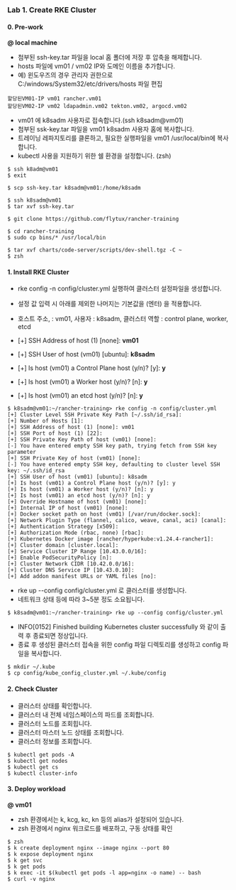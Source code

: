 ### Lab 1. Create RKE Cluster

#### 0. Pre-work

**@ local machine**
- 첨부된 ssh-key.tar 파일을 local 홈 폴더에 저장 후 압축을 해제합니다.
- hosts 파일에 vm01 / vm02 IP와 도메인 이름을 추가합니다.
- 예) 윈도우즈의 경우 관리자 권한으로 C:/windows/System32/etc/drivers/hosts 파일 편집

~~~
할당된VM01-IP vm01 rancher.vm01
할당된VM02-IP vm02 ldapadmin.vm02 tekton.vm02, argocd.vm02
~~~

- vm01 에 k8sadm 사용자로 접속합니다.(ssh k8sadm@vm01)
- 첨부된 ssk-key.tar 파일을 vm01 k8sadm 사용자 홈에 복사합니다.
- 트레이닝 레파지토리를 클론하고, 필요한 실행파일을 vm01 /usr/local/bin에 복사합니다.
- kubectl 사용을 지원하기 위한 쉘 환경을 설정합니다. (zsh)


~~~
$ ssh k8adm@vm01
$ exit

$ scp ssh-key.tar k8sadm@vm01:/home/k8sadm

$ ssh k8sadm@vm01
$ tar xvf ssh-key.tar 

$ git clone https://github.com/flytux/rancher-training

$ cd rancher-training
$ sudo cp bins/* /usr/local/bin

$ tar xvf charts/code-server/scripts/dev-shell.tgz -C ~
$ zsh
~~~

#### 1. Install RKE Cluster

- rke config -n config/cluster.yml 실행하여 클러스터 설정파일을 생성합니다.

- 설정 값 입력 시 아래를 제외한 나머지는 기본값을 (엔터) 을 적용합니다.
- 호스트 주소, :  vm01,  사용자 : k8sadm, 클러스터 역할 : control plane, worker, etcd

- [+] SSH Address of host (1) [none]: **vm01**
- [+] SSH User of host (vm01) [ubuntu]: **k8sadm**
- [+] Is host (vm01) a Control Plane host (y/n)? [y]: **y**
- [+] Is host (vm01) a Worker host (y/n)? [n]: **y**
- [+] Is host (vm01) an etcd host (y/n)? [n]: **y**


~~~
$ k8sadm@vm01:~/rancher-training> rke config -n config/cluster.yml
[+] Cluster Level SSH Private Key Path [~/.ssh/id_rsa]: 
[+] Number of Hosts [1]: 
[+] SSH Address of host (1) [none]: vm01
[+] SSH Port of host (1) [22]: 
[+] SSH Private Key Path of host (vm01) [none]: 
[-] You have entered empty SSH key path, trying fetch from SSH key parameter
[+] SSH Private Key of host (vm01) [none]: 
[-] You have entered empty SSH key, defaulting to cluster level SSH key: ~/.ssh/id_rsa
[+] SSH User of host (vm01) [ubuntu]: k8sadm
[+] Is host (vm01) a Control Plane host (y/n)? [y]: y
[+] Is host (vm01) a Worker host (y/n)? [n]: y
[+] Is host (vm01) an etcd host (y/n)? [n]: y
[+] Override Hostname of host (vm01) [none]: 
[+] Internal IP of host (vm01) [none]: 
[+] Docker socket path on host (vm01) [/var/run/docker.sock]: 
[+] Network Plugin Type (flannel, calico, weave, canal, aci) [canal]: 
[+] Authentication Strategy [x509]: 
[+] Authorization Mode (rbac, none) [rbac]: 
[+] Kubernetes Docker image [rancher/hyperkube:v1.24.4-rancher1]: 
[+] Cluster domain [cluster.local]: 
[+] Service Cluster IP Range [10.43.0.0/16]: 
[+] Enable PodSecurityPolicy [n]: 
[+] Cluster Network CIDR [10.42.0.0/16]: 
[+] Cluster DNS Service IP [10.43.0.10]: 
[+] Add addon manifest URLs or YAML files [no]:
~~~

- rke up --config config/cluster.yml 로 클러스터를 생성합니다.
- 네트워크 상태 등에 따라 3~5분 정도 소요됩니다.

~~~
$ k8sadm@vm01:~/rancher-training> rke up --config config/cluster.yml 
~~~

- INFO[0152] Finished building Kubernetes cluster successfully 와 같이 출력 후 종료되면 정상입니다.
- 종료 후 생성된 클러스터 접속을 위한 config 파일 디렉토리를 생성하고 config 파일을 복사합니다.

~~~
$ mkdir ~/.kube
$ cp config/kube_config_cluster.yml ~/.kube/config
~~~

#### 2. Check Cluster

- 클러스터 상태를 확인합니다.
- 클러스터 내 전체 네임스페이스의 파드를 조회합니다.
- 클러스터 노드를 조회힙니다.
- 클러스터 마스터 노드 상태를 조회합니다.
- 클러스터 정보를 조회합니다.

~~~
$ kubectl get pods -A
$ kubectl get nodes
$ kubectl get cs
$ kubectl cluster-info
~~~

#### 3. Deploy workload

**@ vm01**

- zsh 환경에서는 k, kcg, kc, kn 등의 alias가 설정되어 있습니다.
- zsh 환경에서 nginx 워크로드를 배포하고, 구동 상태를 확인

~~~
$ zsh
$ k create deployment nginx --image nginx --port 80
$ k expose deployment nginx
$ k get svc
$ k get pods
$ k exec -it $(kubectl get pods -l app=nginx -o name) -- bash
$ curl -v nginx
~~~

